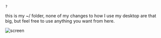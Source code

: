 `?`  
  
this is my ~/ folder, none of my changes to how I use my desktop are that big, but feel free to use anything you want from here.
  
![screen](https://files.catbox.moe/hgf4be.png)  

